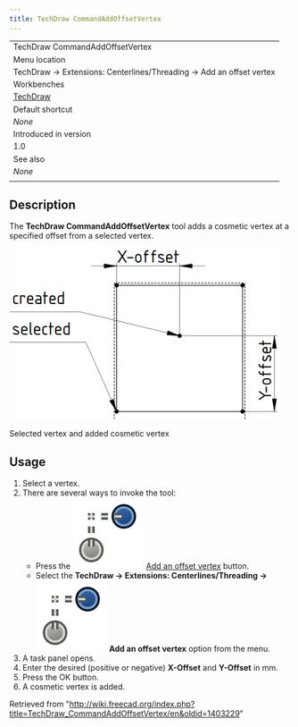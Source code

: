 ```yaml
---
title: TechDraw CommandAddOffsetVertex
---
```


|                                                                     |
| ------------------------------------------------------------------- |
| TechDraw CommandAddOffsetVertex                                     |
| Menu location                                                       |
| TechDraw → Extensions: Centerlines/Threading → Add an offset vertex |
| Workbenches                                                         |
| [TechDraw](/TechDraw_Workbench "TechDraw Workbench")                |
| Default shortcut                                                    |
| _None_                                                              |
| Introduced in version                                               |
| 1.0                                                                 |
| See also                                                            |
| _None_                                                              |
|                                                                     |

## Description

The **TechDraw CommandAddOffsetVertex** tool adds a cosmetic vertex at a specified offset from a selected vertex.

![](/src/assets/images/TechDraw_CommandAddOffsetVertex_Example.png)

Selected vertex and added cosmetic vertex

## Usage

1. Select a vertex.
2. There are several ways to invoke the tool:
   - Press the ![](/src/assets/images/TechDraw_CommandAddOffsetVertex.svg) [Add an offset vertex](/TechDraw_CommandAddOffsetVertex "TechDraw CommandAddOffsetVertex") button.
   - Select the **TechDraw → Extensions: Centerlines/Threading → ![](/src/assets/images/TechDraw_CommandAddOffsetVertex.svg) Add an offset vertex** option from the menu.
3. A task panel opens.
4. Enter the desired (positive or negative) **X-Offset** and **Y-Offset** in mm.
5. Press the OK button.
6. A cosmetic vertex is added.

Retrieved from "<http://wiki.freecad.org/index.php?title=TechDraw_CommandAddOffsetVertex/en&oldid=1403229>"

